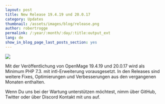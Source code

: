 ```yaml
---
layout: post
title: New Release 19.4.19 und 20.0.17
category: Updates
thumbnail: /assets/images/blog/release.png
author: robertrogge
permalink: /:year/:month/:day/:title:output_ext
lang: de
show_in_blog_page_last_posts_section: yes
---
```


<img src="/images//posts/openmage_contributions_logo_2019_11.png" />

Mit der Veröffentlichung von OpenMage 19.4.19 und 20.0.17 wird als Minimum PHP 7.3. mit intl-Erweiterung vorausgesetzt. In den Releases sind weitere Fixes, Optimierungen und Verbesserungen aus den vergangenen Monaten enthalten.

Wenn Du uns bei der Wartung unterstützen möchtest, nimm über GitHub, Twitter oder über Discord Kontakt mit uns auf.




